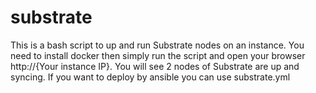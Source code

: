 # substrate

This is a bash script to up and run Substrate nodes on an instance.
You need to install docker then simply run the script and open your browser http://{Your instance IP}.
You will see 2 nodes of Substrate are up and syncing.
If you want to deploy by ansible you can use substrate.yml
